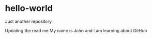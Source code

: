 # hello-world
Just another repository

Updating the read me
My name is John and I am learning about GitHub
